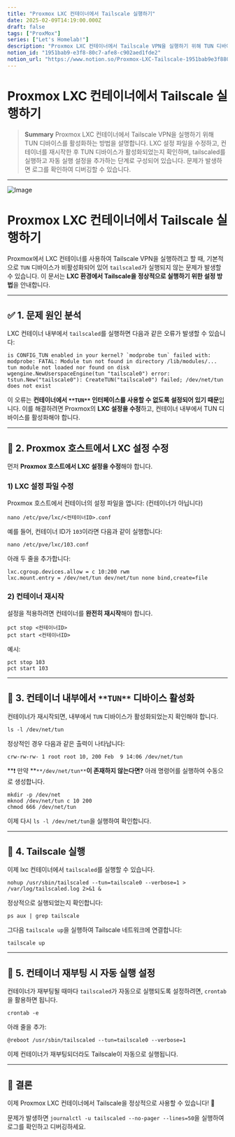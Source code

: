 ```yaml
---
title: "Proxmox LXC 컨테이너에서 Tailscale 실행하기"
date: 2025-02-09T14:19:00.000Z
draft: false
tags: ["ProxMox"]
series: ["Let's Homelab!"]
description: "Proxmox LXC 컨테이너에서 Tailscale VPN을 실행하기 위해 TUN 디바이스를 활성화하는 방법을 설명합니다. LXC 설정 파일을 수정하고, 컨테이너를 재시작한 후 TUN 디바이스가 활성화되었는지 확인하며, tailscaled를 실행하고 자동 실행 설정을 추가하는 단계로 구성되어 있습니다. 문제가 발생하면 로그를 확인하여 디버깅할 수 있습니다."
notion_id: "1951bab9-e3f8-80c7-afe8-c902aed1fde2"
notion_url: "https://www.notion.so/Proxmox-LXC-Tailscale-1951bab9e3f880c7afe8c902aed1fde2"
---
```


# Proxmox LXC 컨테이너에서 Tailscale 실행하기

> **Summary**
> Proxmox LXC 컨테이너에서 Tailscale VPN을 실행하기 위해 TUN 디바이스를 활성화하는 방법을 설명합니다. LXC 설정 파일을 수정하고, 컨테이너를 재시작한 후 TUN 디바이스가 활성화되었는지 확인하며, tailscaled를 실행하고 자동 실행 설정을 추가하는 단계로 구성되어 있습니다. 문제가 발생하면 로그를 확인하여 디버깅할 수 있습니다.

---

![Image](https://prod-files-secure.s3.us-west-2.amazonaws.com/09ccd4d5-876c-4bba-bbdf-cc77a0a11257/2498a140-b3e0-48b6-a6e3-8f96f3927e3d/image.png?X-Amz-Algorithm=AWS4-HMAC-SHA256&X-Amz-Content-Sha256=UNSIGNED-PAYLOAD&X-Amz-Credential=ASIAZI2LB4663TQK4NSG%2F20250724%2Fus-west-2%2Fs3%2Faws4_request&X-Amz-Date=20250724T101627Z&X-Amz-Expires=3600&X-Amz-Security-Token=IQoJb3JpZ2luX2VjEAIaCXVzLXdlc3QtMiJHMEUCIDNk%2Bwn3SSkItL7dP8QL%2Fh08jt8yqjMWkMCDkm38199TAiEAnhCvIRHg34AElnbS%2BX0GLQX%2BEoxFo6%2F%2FYjhngoa40Lkq%2FwMIKhAAGgw2Mzc0MjMxODM4MDUiDJOP%2F1MdmWuDGftpeircAyzAP96DHWuHCnF2360PUE8e5g4kY6nLAgN%2FmkBi5Y1xzwgIDJmYjk%2FwNwLnHdoe2jqnpxzHOOfHP66S%2FG1hsYGn09fQY8qOnJ9twAPOx6X1Tins%2BF64h5eecHI2xNS3rbRBYzNqVY9fUiKr%2FhQ3Ha0M94jwOxPZWxcAaJyx1%2B9a081a8C00hqioZeeXOceUXFjBoCgggupYBXCmtF46kfX1jFdElXT9t3HXeeJXbsXiWsaHDOpK4%2B5mKorxJYcUcIR%2BeoqdVzNABgg%2BANyqEvJTaRi8dQ2i54PiMYWnLLirdR9xNmqdGja6gHj%2FJ90h2ttx3eTrZJA5EUNb2LV1s0m3Ad1IqtkP0B5VvKUSY%2B5zjifFFNxs5xiJVFiUzsGCXysgsJo1b132EkPqoCSZRLdk3qxR65xQApGUSP7O0IrfHRNRBN%2FvJ3MIa1v%2FdhtebZz89TTEwUA655ZBAYydw5KNVQMpJfhvlERB1afhfPXikVtcE91Idw1fg0PCrbhoVlkxR3H09RSt%2FiErNe7YRrs9oGOqxg5zyirJo6zEXS%2B3bzMiU9eSiFpI9toHGjq3ISvgGHqJ9%2BkMXxTVxpDNnqbfU%2FAR6KDIv0WBrpXIOE4dfYJW8xJKUrLanaylMJT2h8QGOqUBeH0RHDNnAMlxp43FT3prLEKbi75rz0inJUosqyBIuoTsZ3H%2FBIin3LFdCQqjfpVlDxOvPgn2ypbo4tW9QJPVWeq6b2nUueYGmzd%2FYkiA00%2F7M7wtQL%2BynsEUFpD%2FvykDq%2FKEWMGp4Zbq%2F0Ju%2FdMWVaChcV5uv8Cl0qWQurrgBeIhAg8SIXiaK8oxBAywHM6knoETyfqiSw7qtTs3qrv%2FjCIDoup2&X-Amz-Signature=ea966af8fe6c89eedc1459c2807634bea50f6f9c1ecf729961399945b3f9d238&X-Amz-SignedHeaders=host&x-amz-checksum-mode=ENABLED&x-id=GetObject)

# Proxmox LXC 컨테이너에서 Tailscale 실행하기

Proxmox에서 LXC 컨테이너를 사용하여 Tailscale VPN을 실행하려고 할 때, 기본적으로 `TUN` 디바이스가 비활성화되어 있어 `tailscaled`가 실행되지 않는 문제가 발생할 수 있습니다. 이 문서는 **LXC 환경에서 Tailscale을 정상적으로 실행하기 위한 설정 방법**을 안내합니다.

---

## ✅ **1. 문제 원인 분석**

LXC 컨테이너 내부에서 `tailscaled`를 실행하면 다음과 같은 오류가 발생할 수 있습니다:

```shell
is CONFIG_TUN enabled in your kernel? `modprobe tun` failed with: modprobe: FATAL: Module tun not found in directory /lib/modules/...
tun module not loaded nor found on disk
wgengine.NewUserspaceEngine(tun "tailscale0") error: tstun.New("tailscale0"): CreateTUN("tailscale0") failed; /dev/net/tun does not exist
```

이 오류는 **컨테이너에서 **`**TUN**`** 인터페이스를 사용할 수 없도록 설정되어 있기 때문**입니다. 이를 해결하려면 Proxmox의 **LXC 설정을 수정**하고, 컨테이너 내부에서 TUN 디바이스를 활성화해야 합니다.

---

## 🔹 **2. Proxmox 호스트에서 LXC 설정 수정**

먼저 **Proxmox 호스트에서 LXC 설정을 수정**해야 합니다.

### **1) LXC 설정 파일 수정**

Proxmox 호스트에서 컨테이너의 설정 파일을 엽니다: (컨테이너가 아닙니다)

```shell
nano /etc/pve/lxc/<컨테이너ID>.conf
```

예를 들어, 컨테이너 ID가 `103`이라면 다음과 같이 실행합니다:

```shell
nano /etc/pve/lxc/103.conf
```

아래 두 줄을 추가합니다:

```plain text
lxc.cgroup.devices.allow = c 10:200 rwm
lxc.mount.entry = /dev/net/tun dev/net/tun none bind,create=file
```

### **2) 컨테이너 재시작**

설정을 적용하려면 컨테이너를 **완전히 재시작**해야 합니다.

```shell
pct stop <컨테이너ID>
pct start <컨테이너ID>
```

예시:

```shell
pct stop 103
pct start 103
```

---

## 🔹 **3. 컨테이너 내부에서 **`**TUN**`** 디바이스 활성화**

컨테이너가 재시작되면, 내부에서 `TUN` 디바이스가 활성화되었는지 확인해야 합니다.

```shell
ls -l /dev/net/tun
```

정상적인 경우 다음과 같은 출력이 나타납니다:

```shell
crw-rw-rw- 1 root root 10, 200 Feb  9 14:06 /dev/net/tun
```

**❗ 만약 **`**/dev/net/tun**`**이 존재하지 않는다면?**
아래 명령어를 실행하여 수동으로 생성합니다.

```shell
mkdir -p /dev/net
mknod /dev/net/tun c 10 200
chmod 666 /dev/net/tun
```

이제 다시 `ls -l /dev/net/tun`을 실행하여 확인합니다.

---

## 🔹 **4. Tailscale 실행**

이제 lxc 컨테이너에서 `tailscaled`를 실행할 수 있습니다.

```shell
nohup /usr/sbin/tailscaled --tun=tailscale0 --verbose=1 > /var/log/tailscaled.log 2>&1 &
```

정상적으로 실행되었는지 확인합니다:

```shell
ps aux | grep tailscale
```

그다음 `tailscale up`을 실행하여 Tailscale 네트워크에 연결합니다:

```shell
tailscale up
```

---

## 🔹 **5. 컨테이너 재부팅 시 자동 실행 설정**

컨테이너가 재부팅될 때마다 `tailscaled`가 자동으로 실행되도록 설정하려면, `crontab`을 활용하면 됩니다.

```shell
crontab -e
```

아래 줄을 추가:

```plain text
@reboot /usr/sbin/tailscaled --tun=tailscale0 --verbose=1
```

이제 컨테이너가 재부팅되더라도 Tailscale이 자동으로 실행됩니다.

---

## 🚀 **결론**

이제 Proxmox LXC 컨테이너에서 Tailscale을 정상적으로 사용할 수 있습니다! 🚀

문제가 발생하면 `journalctl -u tailscaled --no-pager --lines=50`을 실행하여 로그를 확인하고 디버깅하세요.

